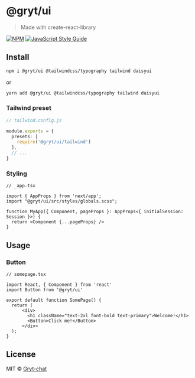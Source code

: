 # @gryt/ui

> Made with create-react-library

[![NPM](https://img.shields.io/npm/v/@gryt/ui.svg)](https://www.npmjs.com/package/@gryt/ui) [![JavaScript Style Guide](https://img.shields.io/badge/code_style-standard-brightgreen.svg)](https://standardjs.com)

## Install

```bash
npm i @gryt/ui @tailwindcss/typography tailwind daisyui
```
or
```bash
yarn add @gryt/ui @tailwindcss/typography tailwind daisyui
```

### Tailwind preset

```ts
// tailwind.config.js

module.exports = {
  presets: [
    require('@gryt/ui/tailwind')
  ],
  // ...
}
```

### Styling

```tsx
// _app.tsx

import { AppProps } from 'next/app';
import "@gryt/ui/src/styles/globals.scss";

function MyApp({ Component, pageProps }: AppProps<{ initialSession: Session }>) {
  return <Component {...pageProps} />
}
```

## Usage

### Button

```tsx
// somepage.tsx

import React, { Component } from 'react'
import Button from '@gryt/ui'

export default function SomePage() {
  return (
      <div>
        <h1 className="text-2xl font-bold text-primary">Welcome!</h1>
        <Button>Click me!</Button>
      </div>
  );
}
```

## License

MIT © [Gryt-chat](https://github.com/Gryt-chat)
